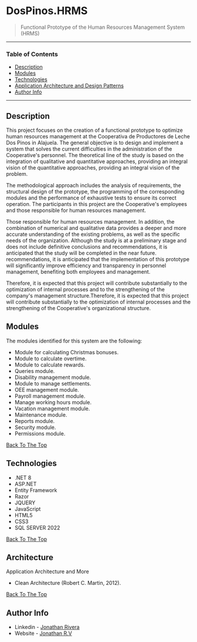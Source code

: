 # DosPinos.HRMS


> Functional Prototype of the Human Resources Management System (HRMS)

---

### Table of Contents

- [Description](#description)
- [Modules](#Modules)
- [Technologies](#technologies)
- [Application Architecture and Design Patterns](#Architecture)
- [Author Info](#author-info)

---

## Description
This project focuses on the creation of a functional prototype to optimize human resources management at the Cooperativa de Productores de Leche Dos Pinos in Alajuela. The general objective is to design and implement a system that solves the current difficulties in the administration of the Cooperative's personnel.
The theoretical line of the study is based on the integration of qualitative and quantitative approaches, providing an integral vision of the quantitative approaches, providing an integral vision of the problem. 

The methodological approach includes the analysis of requirements, the structural design of the prototype, the programming of the corresponding modules and the performance of exhaustive tests to ensure its correct operation.
The participants in this project are the Cooperative's employees and those responsible for human resources management.

Those responsible for human resources management. In addition, the combination of numerical and qualitative data provides a deeper and more accurate understanding of the existing problems, as well as the specific needs of the organization.
Although the study is at a preliminary stage and does not include definitive conclusions and recommendations, it is anticipated that the study will be completed in the near future.
recommendations, it is anticipated that the implementation of this prototype will significantly improve efficiency and transparency in personnel management, benefiting both employees and management. 

Therefore, it is expected that this project will contribute substantially to the optimization of internal processes and to the strengthening of the company's management structure.Therefore, it is expected that this project will contribute substantially to the optimization of internal processes and the strengthening of the Cooperative's organizational structure.

## Modules

The modules identified for this system are the following:

- Module for calculating Christmas bonuses. 
- Module to calculate overtime. 
- Module to calculate rewards. 
- Queries module. 
- Disability management module. 
- Module to manage settlements. 
- OEE management module. 
- Payroll management module. 
- Manage working hours module. 
- Vacation management module. 
- Maintenance module. 
- Reports module. 
- Security module. 
- Permissions module. 

[Back To The Top](#AlphaBank)

## Technologies
- .NET 8
- ASP.NET
- Entity Framework
- Razor
- JQUERY
- JavaScript
- HTML5
- CSS3
- SQL SERVER 2022

[Back To The Top](#AlphaBank)

## Architecture
Application Architecture and More

- Clean Architecture (Robert C. Martin, 2012).

[Back To The Top](#AlphaBank)

## Author Info

- Linkedin - [Jonathan Rivera](https://www.linkedin.com/in/jriveraaa/)
- Website - [Jonathan R.V](https://riveraaj.github.io/Portfolio/)
